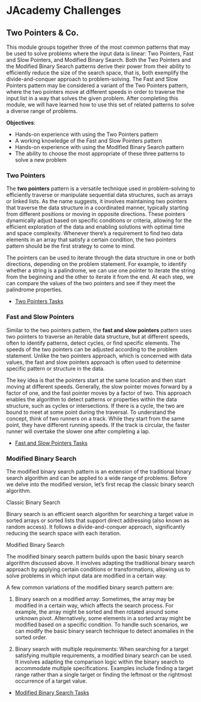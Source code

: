 # JAcademy Challenges

## Two Pointers & Co.

This module groups together three of the most common patterns that may be used to solve problems where the input data
is linear: Two Pointers, Fast and Slow Pointers, and Modified Binary Search. Both the Two Pointers and the Modified
Binary Search patterns derive their power from their ability to efficiently reduce the size of the search space, that is,
both exemplify the divide-and-conquer approach to problem-solving. The Fast and Slow Pointers pattern may be considered
a variant of the Two Pointers pattern, where the two pointers move at different speeds in order to traverse the input
list in a way that solves the given problem. After completing this module, we will have learned how to use this set of
related patterns to solve a diverse range of problems.

**Objectives**:
- Hands-on experience with using the Two Pointers pattern
- A working knowledge of the Fast and Slow Pointers pattern
- Hands-on experience with using the Modified Binary Search pattern
- The ability to choose the most appropriate of these three patterns to solve a new problem

### Two Pointers

The **two pointers** pattern is a versatile technique used in problem-solving to efficiently traverse or manipulate 
sequential data structures, such as arrays or linked lists. As the name suggests, it involves maintaining two pointers 
that traverse the data structure in a coordinated manner, typically starting from different positions or moving in 
opposite directions. These pointers dynamically adjust based on specific conditions or criteria, allowing for the 
efficient exploration of the data and enabling solutions with optimal time and space complexity. Whenever there’s a 
requirement to find two data elements in an array that satisfy a certain condition, the two pointers pattern should be 
the first strategy to come to mind.

The pointers can be used to iterate through the data structure in one or both directions, depending on the problem 
statement. For example, to identify whether a string is a palindrome, we can use one pointer to iterate the string from 
the beginning and the other to iterate it from the end. At each step, we can compare the values of the two pointers and 
see if they meet the palindrome properties.

- [Two Pointers Tasks](doc/two_pointers.md "Two Pointers Tasks")

### Fast and Slow Pointers

Similar to the two pointers pattern, the **fast and slow pointers** pattern uses two pointers to traverse an iterable 
data structure, but at different speeds, often to identify patterns, detect cycles, or find specific elements. 
The speeds of the two pointers can be adjusted according to the problem statement. Unlike the two pointers approach, 
which is concerned with data values, the fast and slow pointers approach is often used to determine specific pattern or 
structure in the data.

The key idea is that the pointers start at the same location and then start moving at different speeds. Generally, 
the slow pointer moves forward by a factor of one, and the fast pointer moves by a factor of two. This approach enables 
the algorithm to detect patterns or properties within the data structure, such as cycles or intersections. If there 
is a cycle, the two are bound to meet at some point during the traversal. To understand the concept, think of two 
runners on a track. While they start from the same point, they have different running speeds. If the track is circular, 
the faster runner will overtake the slower one after completing a lap.

- [Fast and Slow Pointers Tasks](doc/fast_and_slow_pointers.md "Fast and Slow Pointers Tasks")

### Modified Binary Search

The modified binary search pattern is an extension of the traditional binary search algorithm and can be applied to a 
wide range of problems. Before we delve into the modified version, let’s first recap the classic binary search algorithm.

Classic Binary Search

Binary search is an efficient search algorithm for searching a target value in sorted arrays or sorted lists that support 
direct addressing (also known as random access). It follows a divide-and-conquer approach, significantly reducing 
the search space with each iteration. 

Modified Binary Search

The modified binary search pattern builds upon the basic binary search algorithm discussed above. It involves adapting 
the traditional binary search approach by applying certain conditions or transformations, allowing us to solve problems 
in which input data are modified in a certain way.

A few common variations of the modified binary search pattern are:

1. Binary search on a modified array: Sometimes, the array may be modified in a certain way, which affects the search 
process. For example, the array might be sorted and then rotated around some unknown pivot. Alternatively, some elements 
in a sorted array might be modified based on a specific condition. To handle such scenarios, we can modify the basic 
binary search technique to detect anomalies in the sorted order.

2. Binary search with multiple requirements: When searching for a target satisfying multiple requirements, a modified 
binary search can be used. It involves adapting the comparison logic within the binary search to accommodate multiple 
specifications. Examples include finding a target range rather than a single target or finding the leftmost or the 
rightmost occurrence of a target value.

- [Modified Binary Search Tasks](doc/modified_binary_search.md "Modified Binary Search Tasks")